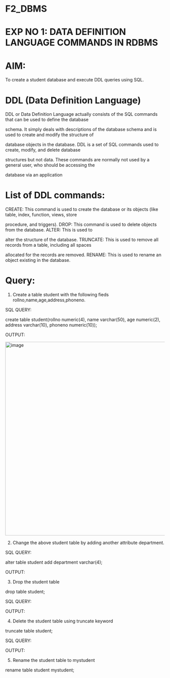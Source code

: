 # F2_DBMS


# EXP NO 1: DATA DEFINITION LANGUAGE COMMANDS IN RDBMS


# AIM:

To create a student database and execute DDL queries using SQL.



# DDL (Data Definition Language)

DDL or Data Definition Language actually consists of the SQL commands that can be used to define the database

schema. It simply deals with descriptions of the database schema and is used to create and modify the structure of

database objects in the database. DDL is a set of SQL commands used to create, modify, and delete database

structures but not data. These commands are normally not used by a general user, who should be accessing the

database via an application



# List of DDL commands:


CREATE: This command is used to create the database or its objects (like table, index, function, views, store


procedure, and triggers). DROP: This command is used to delete objects from the database. ALTER: This is used to


alter the structure of the database. TRUNCATE: This is used to remove all records from a table, including all spaces


allocated for the records are removed. RENAME: This is used to rename an object existing in the database.



# Query:


1) Create a table student with the following fieds rollno,name,age,address,phoneno.


SQL QUERY: 


create table student(rollno numeric(4), name varchar(50), age numeric(2), address varchar(10), phoneno numeric(10));


OUTPUT:


<img width="613" alt="image" src="https://github.com/AlluguriSrikrishnateja/F2_DBMS/assets/118343892/29fcdd94-e003-492c-9f3e-eee9fd45d026">



2) Change the above student table by adding another attribute department.


SQL QUERY:




alter table student add department varchar(4);



OUTPUT:


3) Drop the student table

drop table student;


SQL QUERY:

OUTPUT:


4) Delete the student table using truncate keyword


truncate table student;



SQL QUERY:


OUTPUT:


5) Rename the student table to mystudent

rename table student mystudent;



